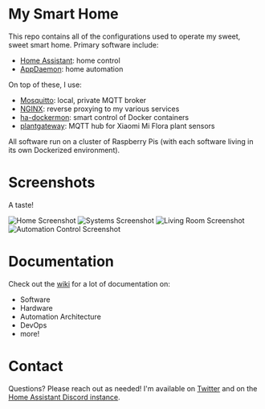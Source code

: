 # My Smart Home

This repo contains all of the configurations used to operate my sweet, sweet
smart home. Primary software include:

* [Home Assistant](https://www.home-assistant.io/): home control
* [AppDaemon](https://appdaemon.readthedocs.io/): home automation

On top of these, I use:

* [Mosquitto](https://mosquitto.org/): local, private MQTT broker
* [NGINX](https://www.nginx.com/): reverse proxying to my various services
* [ha-dockermon](https://github.com/philhawthorne/ha-dockermon): smart control of Docker containers
* [plantgateway](https://github.com/ChristianKuehnel/plantgateway): MQTT hub for Xiaomi Mi Flora plant sensors

All software run on a cluster of Raspberry Pis (with each software living in
its own Dockerized environment).

# Screenshots

A taste!

![Home Screenshot](https://github.com/bachya/smart-home/wiki/img/home-screenshot-1.png)
![Systems Screenshot](https://github.com/bachya/smart-home/wiki/img/home-screenshot-2.png)
![Living Room Screenshot](https://github.com/bachya/smart-home/wiki/img/home-screenshot-3.png)
![Automation Control Screenshot](https://github.com/bachya/smart-home/wiki/img/home-screenshot-4.png)

# Documentation

Check out the [wiki](https://github.com/bachya/smart-home/wiki) for a lot of
documentation on:

* Software
* Hardware
* Automation Architecture
* DevOps
* more!

# Contact

Questions? Please reach out as needed! I'm available on [Twitter](https://twitter.com/bachya)
and on the [Home Assistant Discord instance](https://discordapp.com/channels/330944238910963714/330990195199442944).

